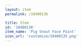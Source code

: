 ```yaml
---
layout: item
permalink: /10400136

title: Item
id: '10400136'
item_name: 'Pig Snout Face Paint'
icon_url: 'customize/10400135.png'
---
```

